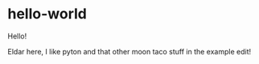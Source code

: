 # hello-world

Hello!  

Eldar here, I like pyton and that other moon taco stuff in the example edit!
